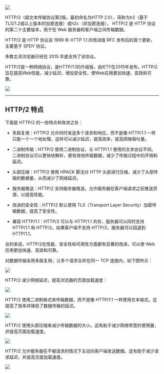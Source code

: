 

![](https://static.jyshare.com/images/svg/http2.svg)

HTTP/2（超文本传输协议第2版，最初命名为HTTP 2.0），简称为h2（基于TLS/1.2或以上版本的加密连接）或h2c（非加密连接）， HTTP/2 是 HTTP 协议的第二个主要版本，用于在 Web 服务器和客户端之间传输数据。

HTTP/2 是 HTTP 协议自 1999 年 HTTP 1.1 的改进版 RFC 发布后的首个更新，主要基于 SPDY 协议。

多数主流浏览器已经在 2015 年底支持了该协议。

HTTP/2是一种网络协议，是HTTP/1.1的升级版，由IETF在2015年发布。HTTP/2旨在提高Web性能，减少延迟，增加安全性，使Web应用更加快速、高效和可靠。

![](https://www.runoob.com/wp-content/uploads/2023/03/http-timeline.png)

---

## HTTP/2 特点

下面是 HTTP/2 的一些特点和改进之处：

- 多路复用：HTTP/2 允许同时发送多个请求和响应，而不是像 HTTP/1.1 一样只能一个一个地处理。这样可以减少延迟，提高效率，提高网络吞吐量。
    
- 二进制传输：HTTP/2 使用二进制协议，与 HTTP/1.1 使用的文本协议不同。二进制协议可以更快地解析，更有效地传输数据，减少了传输过程中的开销和延迟。
    
- 头部压缩：HTTP/2 使用 HPACK 算法对 HTTP 头部进行压缩，减少了头部传输的数据量，从而减少了网络延迟。
    
- 服务器推送：HTTP/2 支持服务器推送，允许服务器在客户端请求之前推送资源，以提高性能。
    
- 改进的安全性：HTTP/2 默认使用 TLS（Transport Layer Security）加密传输数据，提高了安全性。
    
- 兼容 HTTP/1.1：HTTP/2 可以与 HTTP/1.1 共存，服务器可以同时支持 HTTP/1.1 和 HTTP/2。如果客户端不支持 HTTP/2，服务器可以回退到 HTTP/1.1。
    

总的来说，HTTP/2在性能、安全性和可用性方面都有显著的改进，可以使 Web 应用更加快速、高效和可靠。

对数据传输采用多路复用，让多个请求合并在同一 TCP 连接内，如下图所示：

![](https://www.runoob.com/wp-content/uploads/2023/03/6149cbd7fd4bdd7c82f55cc6_http1-vs-http2.png)

HTTP/2 减少网络延迟，提高浏览器的页面加载速度：

![](https://www.runoob.com/wp-content/uploads/2023/03/6149cc3eca0fb2c370604259_http1-vs-http2-responce-time.png)

HTTP/2 使用二进制格式来传输数据，而不是像 HTTP/1.1 一样使用文本格式。这提高了效率并降低了数据传输的延迟。

![](https://www.runoob.com/wp-content/uploads/2023/03/http2-binaryprotocol_lyaaiq.png)

HTTP/2 使用头部压缩来减少传输数据的大小。这有助于减少网络带宽的使用量，并提高页面加载速度。

![](https://www.runoob.com/wp-content/uploads/2023/03/133_0.jpeg)

HTTP/2 允许服务器在不被请求的情况下主动向客户端发送数据。这有助于减少请求延迟，并提高页面加载速度。

![](https://www.runoob.com/wp-content/uploads/2023/03/http2-push.png)